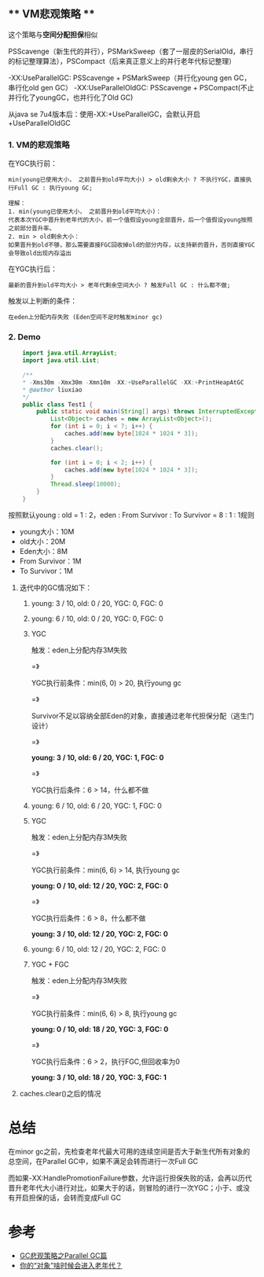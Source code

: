## ** VM悲观策略 **

这个策略与**空间分配担保**相似

PSScavenge（新生代的并行），PSMarkSweep（套了一层皮的SerialOld，串行的标记整理算法），PSCompact（后来真正意义上的并行老年代标记整理）

-XX:UseParallelGC: PSScavenge + PSMarkSweep（并行化young gen GC，串行化old gen GC）
-XX:UseParallelOldGC: PSScavenge + PSCompact(不止并行化了youngGC，也并行化了Old GC)

从java se 7u4版本后：使用-XX:+UseParallelGC，会默认开启+UseParallelOldGC

### **1. VM的悲观策略**

在YGC执行前：

    min(young已使用大小， 之前晋升到old平均大小) > old剩余大小 ? 不执行YGC，直接执行Full GC : 执行young GC;

    理解：
    1. min(young已使用大小， 之前晋升到old平均大小)：
    代表本次YGC中晋升到老年代的大小，前一个值假设young全部晋升，后一个值假设young按照之前部分晋升率。
    2. min > old剩余大小：
    如果晋升到old不够，那么需要直接FGC回收掉old的部分内存，以支持新的晋升，否则直接YGC会导致old出现内存溢出

在YGC执行后：

    最新的晋升到old平均大小 > 老年代剩余空间大小 ? 触发Full GC : 什么都不做;

触发以上判断的条件：

    在eden上分配内存失败 (Eden空间不足时触发minor gc)

### **2. Demo**

```java
    import java.util.ArrayList;
    import java.util.List;
    
    /**
    * -Xms30m -Xmx30m -Xmn10m -XX:+UseParallelGC -XX:+PrintHeapAtGC
    * @author liuxiao
    */
    public class Test1 {
        public static void main(String[] args) throws InterruptedException {
            List<Object> caches = new ArrayList<Object>(); 
            for (int i = 0; i < 7; i++) {
                caches.add(new byte[1024 * 1024 * 3]);
            }
            caches.clear();

            for (int i = 0; i < 2; i++) {
                caches.add(new byte[1024 * 1024 * 3]);
            }  
            Thread.sleep(10000);
        }
    }
```

按照默认young : old = 1 : 2，eden : From Survivor : To Survivor = 8 : 1 : 1规则
- young大小：10M
- old大小：20M
- Eden大小：8M
- From Survivor：1M
- To Survivor：1M

1. 迭代中的GC情况如下：
    1) young: 3 / 10, old: 0 / 20, YGC: 0, FGC: 0
    2) young: 6 / 10, old: 0 / 20, YGC: 0, FGC: 0
    3) YGC

        触发：eden上分配内存3M失败
        
        =》 
        
        YGC执行前条件：min(6, 0) > 20, 执行young gc

        =》

        Survivor不足以容纳全部Eden的对象，直接通过老年代担保分配（逃生门设计）

        =》

        **young: 3 / 10, old: 6 / 20, YGC: 1, FGC: 0**

        =》

        YGC执行后条件：6 > 14，什么都不做

    4) young: 6 / 10, old: 6 / 20, YGC: 1, FGC: 0
    5) YGC

        触发：eden上分配内存3M失败
        
        =》

        YGC执行前条件：min(6, 6) > 14, 执行young gc

        **young: 0 / 10, old: 12 / 20, YGC: 2, FGC: 0**

        =》
        
        YGC执行后条件：6 > 8，什么都不做

        **young: 3 / 10, old: 12 / 20, YGC: 2, FGC: 0**

    6) young: 6 / 10, old: 12 / 20, YGC: 2, FGC: 0
    7) YGC + FGC

        触发：eden上分配内存3M失败
        
        =》 

        YGC执行前条件：min(6, 6) > 8, 执行young gc
        
        **young: 0 / 10, old: 18 / 20, YGC: 3, FGC: 0**
        
        =》

        YGC执行后条件：6 > 2，执行FGC,但回收率为0

        **young: 3 / 10, old: 18 / 20, YGC: 3, FGC: 1**

2. caches.clear()之后的情况

# 总结

在minor gc之前，先检查老年代最大可用的连续空间是否大于新生代所有对象的总空间，在Parallel GC中，如果不满足会转而进行一次Full GC

而如果-XX:HandlePromotionFailure参数，允许运行担保失败的话，会再以历代晋升老年代大小进行对比，如果大于的话，则冒险的进行一次YGC；小于、或没有开启担保的话，会转而变成Full GC

# 参考
- [GC悲观策略之Parallel GC篇](https://blog.csdn.net/liuxiao723846/article/details/72808495/)
- [你的“对象”啥时候会进入老年代？](https://www.cnblogs.com/xwgblog/p/11703099.html)